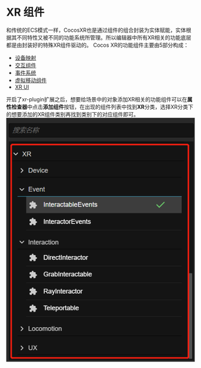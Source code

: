 # XR 组件
和传统的ECS模式一样，CocosXR也是通过组件的组合封装为实体赋能，实体根据其不同特性又被不同的功能系统所管理。所以编辑器中所有XR相关的功能底层都是由封装好的特殊XR组件驱动的。
Cocos XR的功能组件主要由5部分构成：
- [设备映射](device-mapping.md)
- [交互组件](interaction.md)
- [事件系统](events.md)
- [虚拟移动组件](locomotion.md)
- [XR UI](xrui.md)

开启了xr-plugin扩展之后，想要给场景中的对象添加XR相关的功能组件可以在**属性检查器**中点击**添加组件**按钮，在出现的组件列表中找到**XR**分类，选择XR分类下的想要添加的XR组件类别再找到类别下的对应组件即可。
![](component/component.png)